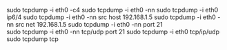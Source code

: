sudo tcpdump -i eth0 -c4 
sudo tcpdump -i eth0 -nn 
sudo tcpdump -i eth0 ip6/4
sudo tcpdump -i eth0 -nn src host 192.168.1.5 
sudo tcpdump -i eth0 -nn src net 192.168.1.5 
sudo tcpdump -i eth0 -nn port 21  
sudo tcpdump -i eth0 -nn tcp/udp port 21 
sudo tcpdump -i eth0 tcp/ip/udp
sudo tcpdump tcp
